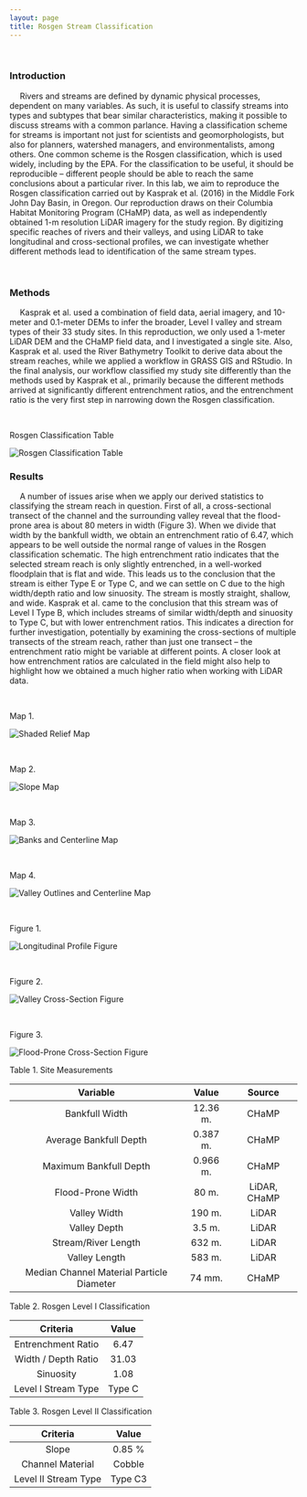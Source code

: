 ```yaml
---
layout: page
title: Rosgen Stream Classification
---
```


&ensp;

### Introduction

&emsp; Rivers and streams are defined by dynamic physical processes, dependent on many variables. As such, it is useful to classify streams into types and subtypes that bear similar characteristics, making it possible to discuss streams with a common parlance. Having a classification scheme for streams is important not just for scientists and geomorphologists, but also for planners, watershed managers, and environmentalists, among others. One common scheme is the Rosgen classification, which is used widely, including by the EPA. For the classification to be useful, it should be reproducible – different people should be able to reach the same conclusions about a particular river. In this lab, we aim to reproduce the Rosgen classification carried out by Kasprak et al. (2016) in the Middle Fork John Day Basin, in Oregon. Our reproduction draws on their Columbia Habitat Monitoring Program (CHaMP) data, as well as independently obtained 1-m resolution LiDAR imagery for the study region. By digitizing specific reaches of rivers and their valleys, and using LiDAR to take longitudinal and cross-sectional profiles, we can investigate whether different methods lead to identification of the same stream types.

&ensp; 

### Methods

&emsp; Kasprak et al. used a combination of field data, aerial imagery, and 10-meter and 0.1-meter DEMs to infer the broader, Level I valley and stream types of their 33 study sites. In this reproduction, we only used a 1-meter LiDAR DEM and the CHaMP field data, and I investigated a single site. Also, Kasprak et al. used the River Bathymetry Toolkit to derive data about the stream reaches, while we applied a workflow in GRASS GIS and RStudio. In the final analysis, our workflow classified my study site differently than the methods used by Kasprak et al., primarily because the different methods arrived at significantly different entrenchment ratios, and the entrenchment ratio is the very first step in narrowing down the Rosgen classification.

&ensp;

Rosgen Classification Table

![Rosgen Classification Table](/classtable.png)  

### Results

&emsp; A number of issues arise when we apply our derived statistics to classifying the stream reach in question. First of all, a cross-sectional transect of the channel and the surrounding valley reveal that the flood-prone area is about 80 meters in width (Figure 3). When we divide that width by the bankfull width, we obtain an entrenchment ratio of 6.47, which appears to be well outside the normal range of values in the Rosgen classification schematic. The high entrenchment ratio indicates that the selected stream reach is only slightly entrenched, in a well-worked floodplain that is flat and wide. This leads us to the conclusion that the stream is either Type E or Type C, and we can settle on C due to the high width/depth ratio and low sinuosity. The stream is mostly straight, shallow, and wide. Kasprak et al. came to the conclusion that this stream was of Level I Type B, which includes streams of similar width/depth and sinuosity to Type C, but with lower entrenchment ratios. This indicates a direction for further investigation, potentially by examining the cross-sections of multiple transects of the stream reach, rather than just one transect – the entrenchment ratio might be variable at different points. A closer look at how entrenchment ratios are calculated in the field might also help to highlight how we obtained a much higher ratio when working with LiDAR data.

&ensp;

Map 1.

![Shaded Relief Map](/hypsomap.png)  

&emsp;

Map 2.

![Slope Map](/slopemap.png)

&emsp;

Map 3.

![Banks and Centerline Map](/bankscentermap.png)

&emsp;

Map 4.

![Valley Outlines and Centerline Map](/valleycentermap.png)

&emsp;

Figure 1.

![Longitudinal Profile Figure](/longitudinalprofile.png)

&emsp;

Figure 2.

![Valley Cross-Section Figure](/crosssection1.png)

&emsp;

Figure 3.

![Flood-Prone Cross-Section Figure](/crosssection2.png)



Table 1. Site Measurements

| Variable | Value | Source |
| :-: | :-: | :-: |
| Bankfull Width | 12.36 m. | CHaMP |
| Average Bankfull Depth | 0.387 m. | CHaMP |
| Maximum Bankfull Depth | 0.966 m. | CHaMP |
| Flood-Prone Width | 80 m. | LiDAR, CHaMP |
| Valley Width | 190 m. | LiDAR |
| Valley Depth | 3.5 m. | LiDAR |
| Stream/River Length | 632 m. | LiDAR |
| Valley Length | 583 m. | LiDAR |
| Median Channel Material Particle Diameter | 74 mm. | CHaMP |


Table 2. Rosgen Level I Classification

| Criteria | Value |
| :-: | :-: |
| Entrenchment Ratio | 6.47 |
| Width / Depth Ratio | 31.03 |
| Sinuosity | 1.08 |
| Level I Stream Type | Type C |


Table 3. Rosgen Level II Classification

| Criteria | Value |
| :-: | :-: |
| Slope | 0.85 % |
| Channel Material | Cobble |
| Level II Stream Type | Type C3 |
